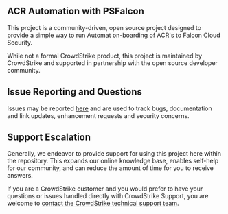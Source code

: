 ## ACR Automation with PSFalcon
This project is a community-driven, open source project designed to provide a simple way to run Automat on-boarding of ACR's to Falcon Cloud Security. 

While not a formal CrowdStrike product, this project is maintained by CrowdStrike and supported in partnership with the open source developer community.

## Issue Reporting and Questions

Issues may be reported [here](https://github.com/mikedzikowski/OnBoardAzureContainerRegistryUsingPsFalconApi/issues/new) and are used to track bugs, documentation and link updates, enhancement requests and security concerns.

## Support Escalation

Generally, we endeavor to provide support for using this project here within the repository. This expands our online knowledge base, enables self-help for our community, and can reduce the amount of time for you to receive answers.

If you are a CrowdStrike customer and you would prefer to have your questions or issues handled directly with CrowdStrike Support, you are welcome to [contact the CrowdStrike technical support team](https://supportportal.crowdstrike.com/).